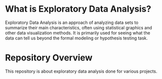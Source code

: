 # What is Exploratory Data Analysis?
Exploratory Data Analysis is an approach of analyzing data sets to summarize their main characteristics, often using statistical graphics and other data visualization methods. 
It is primarily used for seeing what the data can tell us beyond the formal modeling or hypothesis testing task.

# Repository Overview
This repository is about exploratory data analysis done for various projects.

